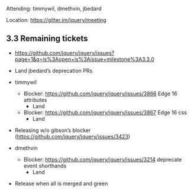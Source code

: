 Attending: timmywil, dmethvin, jbedard

Location: https://gitter.im/jquery/meeting

## 3.3 Remaining tickets
* https://github.com/jquery/jquery/issues?page=1&q=is%3Aopen+is%3Aissue+milestone%3A3.3.0 
* Land jbedard’s deprecation PRs
* timmywil
  - Blocker: https://github.com/jquery/jquery/issues/3866 Edge 16 attributes
    * Land
  - Blocker: https://github.com/jquery/jquery/issues/3867 Edge 16 css
    * Land
* Releasing w/o gibson’s blocker (https://github.com/jquery/jquery/issues/3423)
* dmethvin
  - Blocker: https://github.com/jquery/jquery/issues/3214 deprecate event shorthands
    * Land

* Release when all is merged and green
